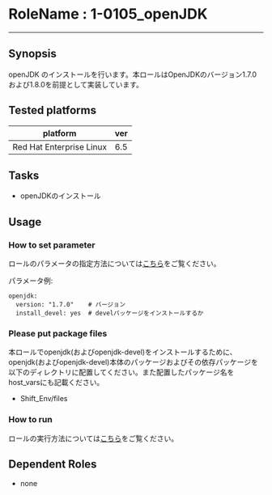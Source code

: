 # RoleName : 1-0105_openJDK

---------------

## Synopsis
openJDK のインストールを行います。本ロールはOpenJDKのバージョン1.7.0および1.8.0を前提として実装しています。

## Tested platforms

platform | ver |
-------- |-----|
Red Hat Enterprise Linux|6.5

## Tasks
- openJDKのインストール

## Usage
### How to set parameter
ロールのパラメータの指定方法については[こちら](https://github.com/SHIFT-ware/shift_ware/wiki/%E5%AE%9F%E8%A1%8C%E6%96%B9%E6%B3%95#%E3%83%91%E3%83%A9%E3%83%A1%E3%83%BC%E3%82%BF%E6%8C%87%E5%AE%9A%E3%83%95%E3%82%A1%E3%82%A4%E3%83%AB%E3%81%AE%E4%BD%9C%E6%88%90%E3%81%A8%E9%85%8D%E7%BD%AE)をご覧ください。

パラメータ例:
```
openjdk:
  version: "1.7.0"    # バージョン
  install_devel: yes  # develパッケージをインストールするか
```

### Please put package files
本ロールでopenjdk(およびopenjdk-devel)をインストールするために、openjdk(およびopenjdk-devel)本体のパッケージおよびその依存パッケージを以下のディレクトリに配置してください。また配置したパッケージ名をhost_varsにも記載ください。

- Shift_Env/files

### How to run
ロールの実行方法については[こちら](https://github.com/SHIFT-ware/shift_ware/wiki/%E5%AE%9F%E8%A1%8C%E6%96%B9%E6%B3%95#ansible-%E3%83%AD%E3%83%BC%E3%83%AB%E3%81%AE%E5%AE%9F%E8%A1%8C)をご覧ください。

## Dependent Roles
- none
